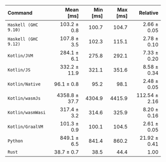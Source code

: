 | Command | Mean [ms] | Min [ms] | Max [ms] | Relative |
|:---|---:|---:|---:|---:|
| `Haskell (GHC 9.10)` | 103.2 ± 0.8 | 100.7 | 104.7 | 2.66 ± 0.05 |
| `Haskell (GHC 9.12)` | 107.8 ± 3.5 | 102.3 | 115.1 | 2.78 ± 0.10 |
| `Kotlin/JVM` | 284.1 ± 6.1 | 275.8 | 292.1 | 7.33 ± 0.20 |
| `Kotlin/JS` | 332.2 ± 11.9 | 321.1 | 351.6 | 8.58 ± 0.34 |
| `Kotlin/Native` | 96.1 ± 0.8 | 95.2 | 98.1 | 2.48 ± 0.05 |
| `Kotlin/wasmJs` | 4358.8 ± 37.7 | 4304.9 | 4415.9 | 112.54 ± 2.16 |
| `Kotlin/wasmWasi` | 317.4 ± 3.2 | 314.6 | 325.9 | 8.20 ± 0.16 |
| `Kotlin/GraalVM` | 101.3 ± 0.9 | 100.1 | 104.5 | 2.61 ± 0.05 |
| `Python` | 849.1 ± 6.5 | 841.4 | 860.2 | 21.92 ± 0.41 |
| `Rust` | 38.7 ± 0.7 | 38.5 | 44.4 | 1.00 |

